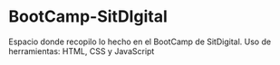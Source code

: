 # BootCamp-SitDIgital
Espacio donde recopilo lo hecho en el BootCamp de SitDigital. Uso de herramientas: HTML, CSS y JavaScript
